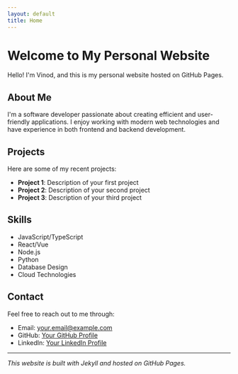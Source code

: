 ```yaml
---
layout: default
title: Home
---
```


# Welcome to My Personal Website

Hello! I'm Vinod, and this is my personal website hosted on GitHub Pages.

## About Me

I'm a software developer passionate about creating efficient and user-friendly applications. I enjoy working with modern web technologies and have experience in both frontend and backend development.

## Projects

Here are some of my recent projects:

- **Project 1**: Description of your first project
- **Project 2**: Description of your second project
- **Project 3**: Description of your third project

## Skills

- JavaScript/TypeScript
- React/Vue
- Node.js
- Python
- Database Design
- Cloud Technologies

## Contact

Feel free to reach out to me through:

- Email: [your.email@example.com](mailto:your.email@example.com)
- GitHub: [Your GitHub Profile](https://github.com/yourusername)
- LinkedIn: [Your LinkedIn Profile](https://linkedin.com/in/yourprofile)

---
*This website is built with Jekyll and hosted on GitHub Pages.*